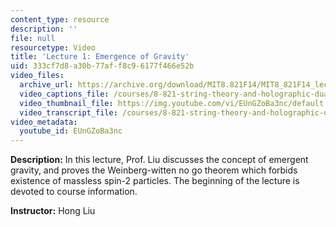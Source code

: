 ```yaml
---
content_type: resource
description: ''
file: null
resourcetype: Video
title: 'Lecture 1: Emergence of Gravity'
uid: 333cf7d8-a30b-77af-f8c9-6177f466e52b
video_files:
  archive_url: https://archive.org/download/MIT8.821F14/MIT8_821F14_lec01_300k.mp4
  video_captions_file: /courses/8-821-string-theory-and-holographic-duality-fall-2014/73ecbb4d3a505764810bffba7a2200df_EUnGZoBa3nc.vtt
  video_thumbnail_file: https://img.youtube.com/vi/EUnGZoBa3nc/default.jpg
  video_transcript_file: /courses/8-821-string-theory-and-holographic-duality-fall-2014/786299f00b1afdc87c60ea85abcc9bf4_EUnGZoBa3nc.pdf
video_metadata:
  youtube_id: EUnGZoBa3nc
---
```


**Description:** In this lecture, Prof. Liu discusses the concept of emergent gravity, and proves the Weinberg-witten no go theorem which forbids existence of massless spin-2 particles. The beginning of the lecture is devoted to course information.

**Instructor:** Hong Liu